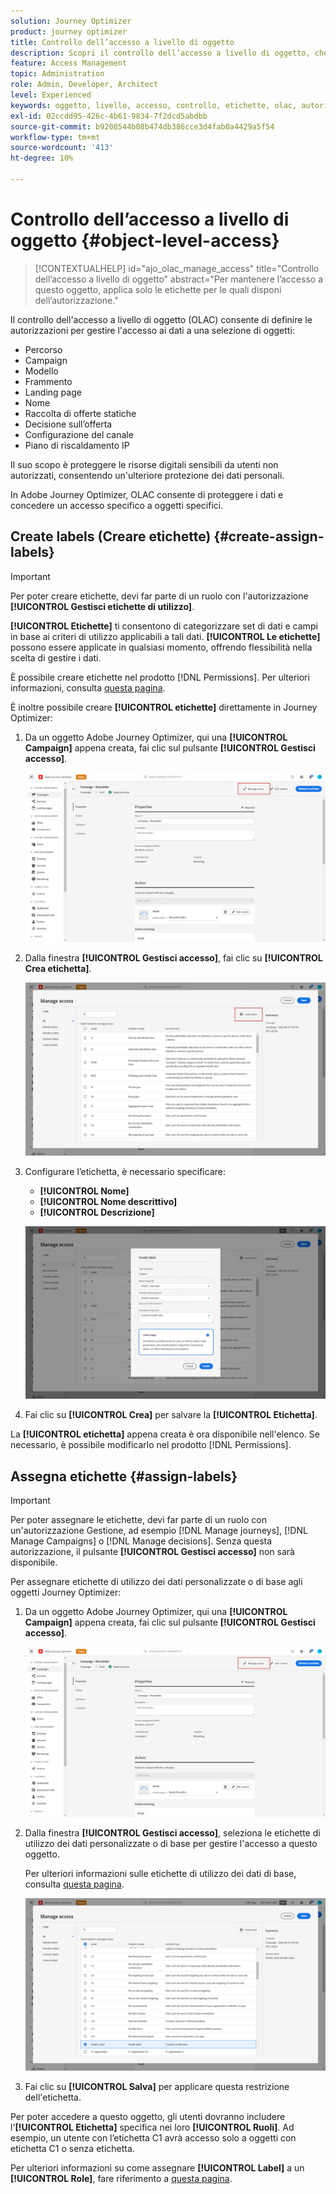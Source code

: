 ```yaml
---
solution: Journey Optimizer
product: journey optimizer
title: Controllo dell’accesso a livello di oggetto
description: Scopri il controllo dell’accesso a livello di oggetto, che consente di definire le autorizzazioni per gestire l’accesso ai dati per una selezione di oggetti
feature: Access Management
topic: Administration
role: Admin, Developer, Architect
level: Experienced
keywords: oggetto, livello, accesso, controllo, etichette, olac, autorizzazione
exl-id: 02ccdd95-426c-4b61-9834-7f2dcd5abdbb
source-git-commit: b9208544b08b474db386cce3d4fab0a4429a5f54
workflow-type: tm+mt
source-wordcount: '413'
ht-degree: 10%

---
```


# Controllo dell’accesso a livello di oggetto {#object-level-access}

>[!CONTEXTUALHELP]
>id="ajo_olac_manage_access"
>title="Controllo dell’accesso a livello di oggetto"
>abstract="Per mantenere l’accesso a questo oggetto, applica solo le etichette per le quali disponi dell’autorizzazione."

Il controllo dell&#39;accesso a livello di oggetto (OLAC) consente di definire le autorizzazioni per gestire l&#39;accesso ai dati a una selezione di oggetti:

* Percorso
* Campaign
* Modello
* Frammento
* Landing page
* Nome
* Raccolta di offerte statiche
* Decisione sull’offerta
* Configurazione del canale
* Piano di riscaldamento IP

Il suo scopo è proteggere le risorse digitali sensibili da utenti non autorizzati, consentendo un&#39;ulteriore protezione dei dati personali.

In Adobe Journey Optimizer, OLAC consente di proteggere i dati e concedere un accesso specifico a oggetti specifici.

## Create labels (Creare etichette) {#create-assign-labels}

>[!IMPORTANT]
>
>Per poter creare etichette, devi far parte di un ruolo con l&#39;autorizzazione **[!UICONTROL Gestisci etichette di utilizzo]**.

**[!UICONTROL Etichette]** ti consentono di categorizzare set di dati e campi in base ai criteri di utilizzo applicabili a tali dati. **[!UICONTROL Le etichette]** possono essere applicate in qualsiasi momento, offrendo flessibilità nella scelta di gestire i dati.

È possibile creare etichette nel prodotto [!DNL Permissions]. Per ulteriori informazioni, consulta [questa pagina](https://experienceleague.adobe.com/docs/experience-platform/access-control/abac/permissions-ui/labels.html).

È inoltre possibile creare **[!UICONTROL etichette]** direttamente in Journey Optimizer:

1. Da un oggetto Adobe Journey Optimizer, qui una **[!UICONTROL Campaign]** appena creata, fai clic sul pulsante **[!UICONTROL Gestisci accesso]**.

   ![](assets/olac_1.png)

1. Dalla finestra **[!UICONTROL Gestisci accesso]**, fai clic su **[!UICONTROL Crea etichetta]**.

   ![](assets/olac_2.png)

1. Configurare l’etichetta, è necessario specificare:
   * **[!UICONTROL Nome]**
   * **[!UICONTROL Nome descrittivo]**
   * **[!UICONTROL Descrizione]**

   ![](assets/olac_3.png)

1. Fai clic su **[!UICONTROL Crea]** per salvare la **[!UICONTROL Etichetta]**.

La **[!UICONTROL etichetta]** appena creata è ora disponibile nell&#39;elenco. Se necessario, è possibile modificarlo nel prodotto [!DNL Permissions].

## Assegna etichette {#assign-labels}

>[!IMPORTANT]
>
>Per poter assegnare le etichette, devi far parte di un ruolo con un&#39;autorizzazione Gestione, ad esempio [!DNL Manage journeys], [!DNL Manage Campaigns] o [!DNL Manage decisions]. Senza questa autorizzazione, il pulsante **[!UICONTROL Gestisci accesso]** non sarà disponibile.

Per assegnare etichette di utilizzo dei dati personalizzate o di base agli oggetti Journey Optimizer:

1. Da un oggetto Adobe Journey Optimizer, qui una **[!UICONTROL Campaign]** appena creata, fai clic sul pulsante **[!UICONTROL Gestisci accesso]**.

   ![](assets/olac_1.png)

1. Dalla finestra **[!UICONTROL Gestisci accesso]**, seleziona le etichette di utilizzo dei dati personalizzate o di base per gestire l&#39;accesso a questo oggetto.

   Per ulteriori informazioni sulle etichette di utilizzo dei dati di base, consulta [questa pagina](https://experienceleague.adobe.com/docs/experience-platform/data-governance/labels/reference.html).

   ![](assets/olac_4.png)

1. Fai clic su **[!UICONTROL Salva]** per applicare questa restrizione dell&#39;etichetta.

Per poter accedere a questo oggetto, gli utenti dovranno includere l&#39;**[!UICONTROL Etichetta]** specifica nei loro **[!UICONTROL Ruoli]**.
Ad esempio, un utente con l’etichetta C1 avrà accesso solo a oggetti con etichetta C1 o senza etichetta.

Per ulteriori informazioni su come assegnare **[!UICONTROL Label]** a un **[!UICONTROL Role]**, fare riferimento a [questa pagina](https://experienceleague.adobe.com/docs/experience-platform/access-control/abac/permissions-ui/permissions.html#manage-labels-for-a-role).